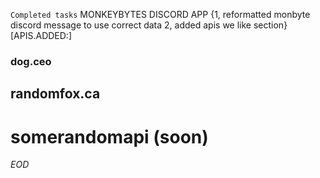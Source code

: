 `Completed tasks` MONKEYBYTES DISCORD APP
{1, reformatted monbyte discord message to use correct data
2, added apis we like section}
[APIS.ADDED:]
### dog.ceo
## randomfox.ca
# somerandomapi (soon)
_EOD_